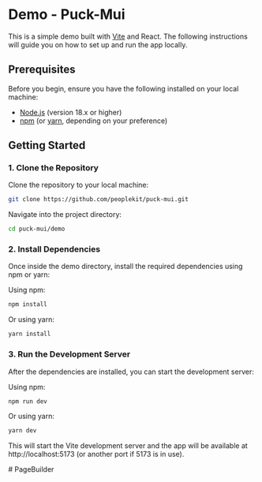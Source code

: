 # Demo - Puck-Mui

This is a simple demo built with [Vite](https://vitejs.dev/) and React. The following instructions will guide you on how to set up and run the app locally.

## Prerequisites

Before you begin, ensure you have the following installed on your local machine:

- [Node.js](https://nodejs.org/) (version 18.x or higher)
- [npm](https://www.npmjs.com/) (or [yarn](https://yarnpkg.com/), depending on your preference)

## Getting Started

### 1. Clone the Repository

Clone the repository to your local machine:

```bash
git clone https://github.com/peoplekit/puck-mui.git
```

Navigate into the project directory:

```bash
cd puck-mui/demo
```

### 2. Install Dependencies

Once inside the demo directory, install the required dependencies using npm or yarn:

Using npm:
```bash
npm install
```

Or using yarn:

```bash
yarn install
```

### 3. Run the Development Server

After the dependencies are installed, you can start the development server:

Using npm:
```bash
npm run dev
```

Or using yarn:

```bash
yarn dev
```

This will start the Vite development server and the app will be available at http://localhost:5173 (or another port if 5173 is in use).

#   P a g e B u i l d e r  
 